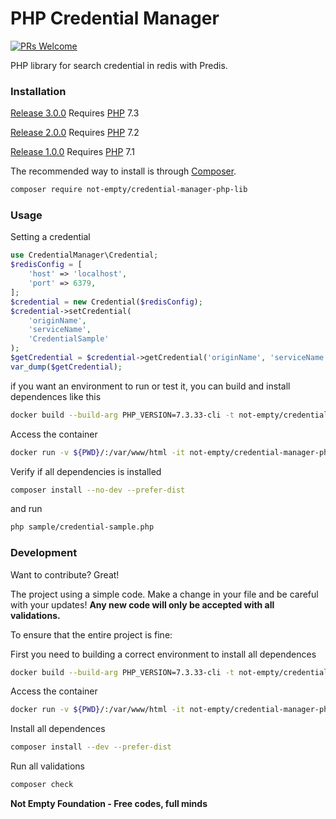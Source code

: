# PHP Credential Manager

[![PRs Welcome](https://img.shields.io/badge/PRs-welcome-brightgreen.svg?style=flat-square)](http://makeapullrequest.com)

PHP library for search credential in redis with Predis.

### Installation

[Release 3.0.0](https://github.com/not-empty/credential-manager-php-lib/releases/tag/3.0.0) Requires [PHP](https://php.net) 7.3

[Release 2.0.0](https://github.com/not-empty/credential-manager-php-lib/releases/tag/2.0.0) Requires [PHP](https://php.net) 7.2

[Release 1.0.0](https://github.com/not-empty/credential-manager-php-lib/releases/tag/1.0.0) Requires [PHP](https://php.net) 7.1

The recommended way to install is through [Composer](https://getcomposer.org/).

```sh
composer require not-empty/credential-manager-php-lib
```

### Usage

Setting a credential

```php
use CredentialManager\Credential;
$redisConfig = [
    'host' => 'localhost',
    'port' => 6379,
];
$credential = new Credential($redisConfig);
$credential->setCredential(
    'originName',
    'serviceName',
    'CredentialSample'
);
$getCredential = $credential->getCredential('originName', 'serviceName');
var_dump($getCredential);
```

if you want an environment to run or test it, you can build and install dependences like this

```sh
docker build --build-arg PHP_VERSION=7.3.33-cli -t not-empty/credential-manager-php-lib:php73 -f contrib/Dockerfile .
```

Access the container
```sh
docker run -v ${PWD}/:/var/www/html -it not-empty/credential-manager-php-lib:php73 bash
```

Verify if all dependencies is installed
```sh
composer install --no-dev --prefer-dist
```

and run
```sh
php sample/credential-sample.php
```

### Development

Want to contribute? Great!

The project using a simple code.
Make a change in your file and be careful with your updates!
**Any new code will only be accepted with all validations.**

To ensure that the entire project is fine:

First you need to building a correct environment to install all dependences

```sh
docker build --build-arg PHP_VERSION=7.3.33-cli -t not-empty/credential-manager-php-lib:php73 -f contrib/Dockerfile .
```

Access the container
```sh
docker run -v ${PWD}/:/var/www/html -it not-empty/credential-manager-php-lib:php73 bash
```

Install all dependences
```sh
composer install --dev --prefer-dist
```

Run all validations
```sh
composer check
```

**Not Empty Foundation - Free codes, full minds**
